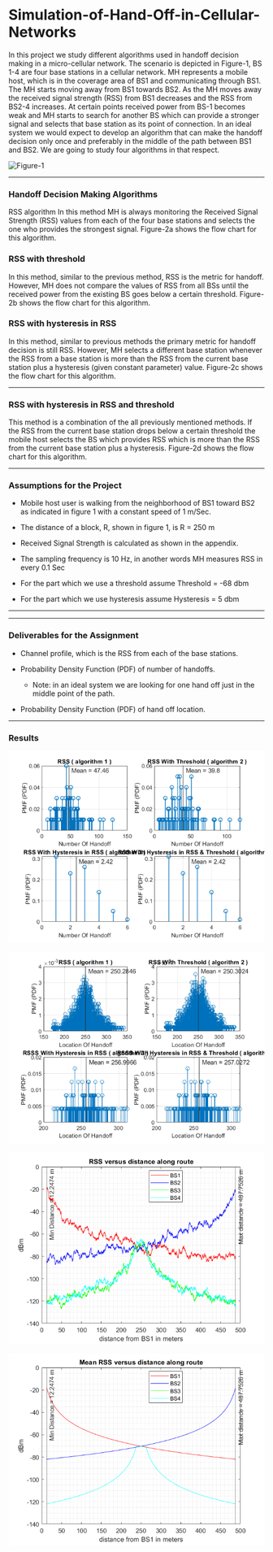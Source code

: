 # Simulation-of-Hand-Off-in-Cellular-Networks
In this project we study different algorithms used in handoff decision making in a micro-cellular network. The scenario is depicted in Figure-1, BS 1-4 are four base stations in a cellular network. MH represents a mobile host, which is in the coverage area of BS1 and communicating through BS1. The MH starts moving away from BS1 towards BS2. As the MH moves away the received signal strength (RSS) from BS1 decreases and the RSS from BS2-4 increases. At certain points received power from BS-1 becomes weak and MH starts to search for another BS which can provide a stronger signal and selects that base station as its point of connection. In an ideal system we would expect to develop an algorithm that can make the handoff decision only once and preferably in the middle of the path between BS1 and BS2. We are going to study four algorithms in that respect.


![Figure-1](/figure/fig.png)


---
### Handoff Decision Making Algorithms
RSS algorithm In this method MH is always monitoring the Received Signal Strength (RSS) values from each of the four
base stations and selects the one who provides the strongest signal. Figure-2a shows the flow chart for this algorithm.


### RSS with threshold
In this method, similar to the previous method, RSS is the metric for handoff. However, MH does not compare the values of RSS from all BSs until the received power from the existing BS goes below a certain threshold. Figure-2b shows the flow chart for this algorithm.


### RSS with hysteresis in RSS
In this method, similar to previous methods the primary metric for handoff decision is still RSS. However, MH selects a different base station whenever the RSS from a base station is more than the RSS from the current base station plus a hysteresis (given constant parameter) value. Figure-2c shows the flow chart for this algorithm.

---
### RSS with hysteresis in RSS and threshold
This method is a combination of the all previously mentioned methods. If the RSS from the current base station drops below a certain threshold the mobile host selects the BS which provides RSS which is more than the RSS from the current base station plus a hysteresis. Figure-2d shows the flow chart for this algorithm.

---
### Assumptions for the Project
- Mobile host user is walking from the neighborhood of BS1 toward BS2 as indicated in figure 1 with a constant speed of 1 m/Sec.
- The distance of a block, R, shown in figure 1, is R = 250 m

- Received Signal Strength is calculated as shown in the appendix.

- The sampling frequency is 10 Hz, in another words MH measures RSS in every 0.1 Sec

- For the part which we use a threshold assume Threshold = -68 dbm

- For the part which we use hysteresis assume Hysteresis = 5 dbm 

---

---

### Deliverables for the Assignment
- Channel profile, which is the RSS from each of the base stations.

- Probability Density Function (PDF) of number of handoffs.
    - Note: in an ideal system we are looking for one hand off just in the middle point of the path.

- Probability Density Function (PDF) of hand off location.

---

### Results
![](/figures/fig1.png)

![](/figures/fig2.png)

![](/figures/fig3.png)

![](/figures/fig4.png)
